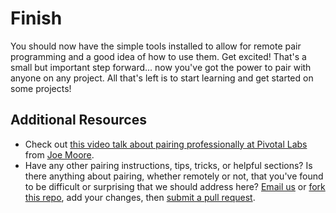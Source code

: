 # Finish

You should now have the simple tools installed to allow for remote pair programming and a good idea of how to use them.  Get excited! That's a small but important step forward... now you've got the power to pair with anyone on any project.  All that's left is to start learning and get started on some projects!

## Additional Resources

* Check out [this video talk about pairing professionally at Pivotal Labs](http://vimeo.com/51001103#) from [Joe Moore](http://remotepairprogramming.com/).
* Have any other pairing instructions, tips, tricks, or helpful sections?  Is there anything about pairing, whether remotely or not, that you've found to be difficult or surprising that we should address here? [Email us](mailto:curriculum@theodinproject.com) or [fork this repo](https://help.github.com/articles/fork-a-repo), add your changes, then [submit a pull request](https://help.github.com/articles/using-pull-requests).
